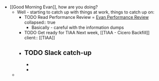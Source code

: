 - [[Good Morning Evan]], how are you doing?
	- Well - starting to catch up with things at work, things to catch up on:
		- TODO Read Performance Review = [Evan Performance Review](https://rangle.slack.com/archives/DJ2J7S4KV/p1659961800310349)
		  collapsed:: true
			- Basically - careful with the information dumps
		- TODO Get ready for TIAA Next week, [[TIAA - Cicero Backfill]]
		  client:: [[TIAA]]
		- TODO Slack catch-up
			-
			-
			-
	-